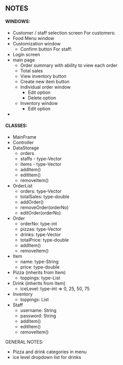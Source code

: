 ## NOTES
#### WINDOWS:
- Customer / staff selection screen
For customers:
- Food Menu window
- Customization window
	- Confirm button
For staff:
- Login screen
- main page 
	- Order summary with ability to view each order
	- Total sales
	- View inventory button
	- Create new item button
	- Individual order window
		- Edit option
		- Delete option
	- Inventory window
		- Edit option
- 


#### CLASSES:
- MainFrame
- Controller
- DataStorage
	- orders
	- staffs - type-Vector<Staff>
	- items - type-Vector<Item>
	* addItem()
	* editItem()
	* removeItem()	
- OrderList 
	- orders: type-Vector<Order>
	- totalSales: type-double
	* addOrder()
	* removeOrder(orderNo)
	* editOrder(orderNo)
- Order
	- orderNo: type-int
	- pizzas: type-Vector<Pizza>
	- drinks: type-Vector<Drink>
	- totalPrice: type-double
	* addItem()
	* removeItem()
- Item
	- name: type-String
	- price: type-double
- Pizza (inherits from Item)
	- toppings: type-List<String>
- Drink (inherits from Item)
	- iceLevel: type-int => 0, 25, 50, 75
- Inventory
	- toppings: List<String>
- Staff
	- username: String
	- password: String
	* addItem()
	* editItem()
	* removeItem()

GENERAL NOTES:
- Pizza and drink categories in menu
- ice level dropdown list for drinks

